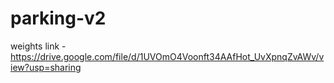 # parking-v2

weights link - https://drive.google.com/file/d/1UVOmO4Voonft34AAfHot_UvXpnqZvAWv/view?usp=sharing
